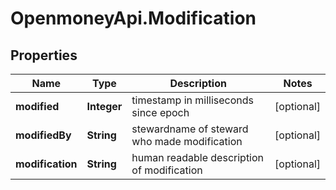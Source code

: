 # OpenmoneyApi.Modification

## Properties
Name | Type | Description | Notes
------------ | ------------- | ------------- | -------------
**modified** | **Integer** | timestamp in milliseconds since epoch | [optional] 
**modifiedBy** | **String** | stewardname of steward who made modification | [optional] 
**modification** | **String** | human readable description of modification | [optional] 


